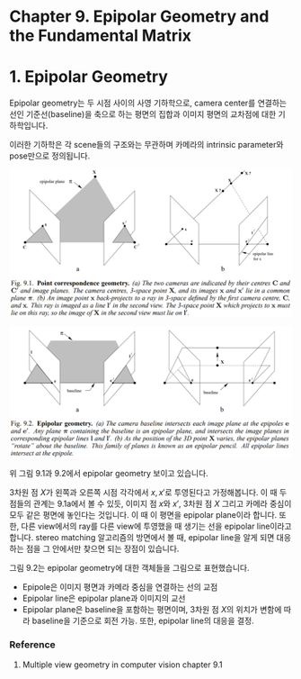 # Chapter 9. Epipolar Geometry and the Fundamental Matrix

# 1. Epipolar Geometry

Epipolar geometry는 두 시점 사이의 사영 기하학으로, camera center를 연결하는 선인 기준선(baseline)을 축으로 하는 평면의 집합과 이미지 평면의 교차점에 대한 기하학입니다.

이러한 기하학은 각 scene들의 구조와는 무관하며 카메라의 intrinsic parameter와 pose만으로 정의됩니다.

![epipolar_geometry_point](./figures/epipolar_geometry_point.png)

![epipolar_geometry](./figures/epipolar_geometry.png)

위 그림 9.1과 9.2에서 epipolar geometry 보이고 있습니다.

3차원 점 $X$가 왼쪽과 오른쪽 시점 각각에서 $x, x'$로 투영된다고 가정해봅니다. 이 때 두 점들의 관계는 9.1a에서 볼 수 있듯, 이미지 점 $x$와 $x'$, 3차원 점 $X$ 그리고 카메라 중심이 모두 같은 평면에 놓인다는 것입니다. 이 때 이 평면을 epipolar plane이라 합니다. 또한, 다른 view에서의 ray를 다른 view에 투영했을 때 생기는 선을 epipolar line이라고 합니다. stereo matching 알고리즘의 방면에서 볼 때, epipolar line을 알게 되면 대응하는 점을 그 안에서만 찾으면 되는 장점이 있습니다.

그림 9.2는 epipolar geometry에 대한 객체들을 그림으로 표현했습니다.

- Epipole은 이미지 평면과 카메라 중심을 연결하는 선의 교점
- Epipolar line은 epipolar plane과 이미지의 교선
- Epipolar plane은 baseline을 포함하는 평면이며, 3차원 점 $X$의 위치가 변함에 따라 baseline을 기준으로 회전 가능. 또한, epipolar line의 대응을 결정.

### **Reference**
1. Multiple view geometry in computer vision chapter 9.1